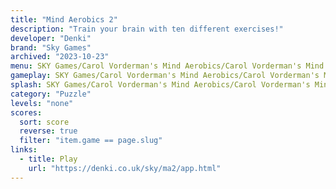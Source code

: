 ```yaml
---
title: "Mind Aerobics 2"
description: "Train your brain with ten different exercises!"
developer: "Denki"
brand: "Sky Games"
archived: "2023-10-23"
menu: SKY Games/Carol Vorderman's Mind Aerobics/Carol Vorderman's Mind Aerobics Summer Shape Up/menu.png
gameplay: SKY Games/Carol Vorderman's Mind Aerobics/Carol Vorderman's Mind Aerobics Summer Shape Up/PlayBlockedOut.jpg
splash: SKY Games/Carol Vorderman's Mind Aerobics/Carol Vorderman's Mind Aerobics Summer Shape Up/Splash.jpg
category: "Puzzle"
levels: "none"
scores:
  sort: score
  reverse: true
  filter: "item.game == page.slug"
links:
  - title: Play
    url: "https://denki.co.uk/sky/ma2/app.html"
---
```

